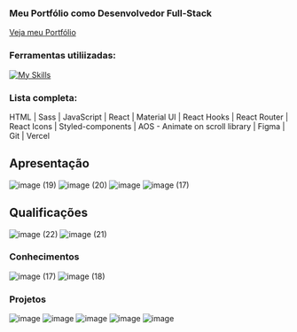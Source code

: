 ### Meu Portfólio como Desenvolvedor Full-Stack
[Veja meu Portfólio](https://jobsondeveloper.vercel.app/)

### Ferramentas utiliizadas:
[![My Skills](https://skillicons.dev/icons?i=html,sass,js,react,materialui,styledcomponents,figma,git,vercel)](https://skillicons.dev)

### Lista completa:
HTML | Sass | JavaScript | React | Material UI | React Hooks | React Router | React Icons | Styled-components | AOS - Animate on scroll library | Figma | Git | Vercel

## Apresentação

![image (19)](https://github.com/user-attachments/assets/05e18b13-eaee-4336-a14f-fad7e00db00c)
![image (20)](https://github.com/user-attachments/assets/c933e652-34db-47b1-b8a6-e40a9912b91f)
![image](https://github.com/user-attachments/assets/dd0cc2e8-bc4d-43a2-ac9d-8f809395e573)
![image (17)](https://github.com/user-attachments/assets/b44a564d-7724-4292-a8f7-de7aa96658bc)

## Qualificações

![image (22)](https://github.com/user-attachments/assets/62098a24-4939-4904-b26a-2f880b3dfa44)
![image (21)](https://github.com/user-attachments/assets/082529be-e4e9-4684-91d3-b3acbb1a15f4)

### Conhecimentos

![image (17)](https://github.com/user-attachments/assets/f3aea790-0e10-42c6-9ad3-4335c24fb899)
![image (18)](https://github.com/user-attachments/assets/304d9138-3945-4c04-bb7d-6fded8bf9169)

### Projetos

![image](https://github.com/user-attachments/assets/4b1895aa-2b44-4c9f-8bfc-1f0196bfc673)
![image](https://github.com/user-attachments/assets/e2dbb328-e126-4b0d-9413-d5e5b6797937)
![image](https://github.com/user-attachments/assets/2577a72f-8ecb-4ec5-8524-e83ff2817c3c)
![image](https://github.com/user-attachments/assets/2ec08b70-ee3c-4e27-a463-fcf99175ed27)
![image](https://github.com/user-attachments/assets/ddb1ab4c-b067-4535-b69f-2d5444197a91)
